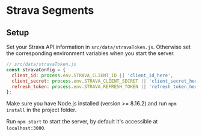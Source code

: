 # Strava Segments

## Setup

Set your Strava API information in `src/data/stravaToken.js`. Otherwise set the corresponding environment variables when you start the server.

```js
// src/data/stravaToken.js
const stravaConfig = {
  client_id: process.env.STRAVA_CLIENT_ID || 'client_id_here',
  client_secret: process.env.STRAVA_CLIENT_SECRET || 'client_secret_here',
  refresh_token: process.env.STRAVA_REFRESH_TOKEN || 'refresh_token_here',
};
```

Make sure you have Node.js installed (version >= 8.16.2) and run `npm install` in the project folder.

Run `npm start` to start the server, by default it's accessible at `localhost:3000`.
